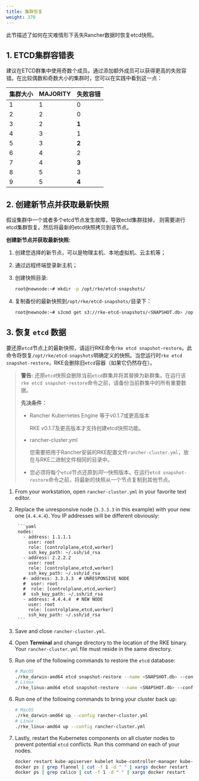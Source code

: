 ```yaml
---
title: 集群恢复
weight: 370
---
```


此节描述了如何在灾难情形下丢失Rancher数据时恢复etcd快照。

## 1. ETCD集群容错表

建议在ETCD群集中使用奇数个成员。通过添加额外成员可以获得更高的失败容错。在比较偶数和奇数大小的集群时，您可以在实践中看到这一点：

| 集群大小 | MAJORITY | 失败容错 |
| ------------ | -------- | ----------------- |
| 1            | 1        | 0                 |
| 2            | 2        | 0                 |
| 3            | 2        | **1**             |
| 4            | 3        | 1                 |
| 5            | 3        | **2**             |
| 6            | 4        | 2                 |
| 7            | 4        | **3**             |
| 8            | 5        | 3                 |
| 9            | 5        | **4**             |

## 2. 创建新节点并获取最新快照

假设集群中一个或者多个etcd节点发生故障，导致ectd集群挂掉， 则需要进行etcd集群恢复。然后将最新的etcd快照拷贝到该节点。

**创建新节点并获取最新快照:**

1. 创建您选择的新节点，可以是物理主机、本地虚拟机、云主机等；

2. 通过远程终端登录新主机；

3. 创建快照目录:

    ```bash
    root@newnode:~# mkdir -p /opt/rke/etcd-snapshots/
    ```

4. 复制备份的最新快照到`/opt/rke/etcd-snapshots/`目录下：

    ```bash
    root@newnode:~# s3cmd get s3://rke-etcd-snapshots/<SNAPSHOT.db> /opt/rke/etcd-snapshots/<SNAPSHOT.db>
    ```

## 3. 恢复 `etcd` 数据

要还原`etcd`节点上的最新快照，请运行RKE命令`rke etcd snapshot-restore`。此命令将恢复`/opt/rke/etcd-snapshots`明确定义的快照。当您运行时`rke etcd snapshot-restore`，RKE会删除旧`etcd`容器（如果它仍然存在）。

>**警告:** 还原`etcd`快照会删除当前`etcd`群集并将其替换为新群集。在运行该`rke etcd snapshot-restore`命令之前，请备份当前群集中的所有重要数据。
>
>**先决条件：**
>
>- Rancher Kubernetes Engine 等于v0.1.7或更高版本
>
>    RKE v0.1.7及更高版本才支持创建etcd快照功能。
>
>- rancher-cluster.yml
>
>    您需要把用于Rancher安装的RKE配置文件`rancher-cluster.yml`，放在与RKE二进制文件相同的目录中。
>
>- 您必须将每个`etcd`节点还原到*同一*快照版本。在运行`etcd snapshot-restore`命令之前，将最新的快照从一个节点复制到其他节点。

1. From your workstation, open `rancher-cluster.yml` in your favorite text editor.

2. Replace the unresponsive node (`3.3.3.3` in this example) with your new one (`4.4.4.4`). You IP addresses will be different obviously:

        ```yaml
        nodes:
          - address: 1.1.1.1
            user: root
            role: [controlplane,etcd,worker]
            ssh_key_path: ~/.ssh/id_rsa
          - address: 2.2.2.2
            user: root
            role: [controlplane,etcd,worker]
            ssh_key_path: ~/.ssh/id_rsa
          #- address: 3.3.3.3  # UNRESPONSIVE NODE
          #  user: root
          #  role: [controlplane,etcd,worker]
          #  ssh_key_path: ~/.ssh/id_rsa
          - address: 4.4.4.4  # NEW NODE
            user: root
            role: [controlplane,etcd,worker]
            ssh_key_path: ~/.ssh/id_rsa
        ```

3. Save and close `rancher-cluster.yml`.

4. Open **Terminal** and change directory to the location of the RKE binary. Your `rancher-cluster.yml` file must reside in the same directory.

5. Run one of the following commands to restore the `etcd` database:

    ```bash
    # MacOS
    ./rke_darwin-amd64 etcd snapshot-restore --name <SNAPSHOT.db> --config rancher-cluster.yml
    # Linux
    ./rke_linux-amd64 etcd snapshot-restore --name <SNAPSHOT.db> --config rancher-cluster.yml
    ```

6. Run one of the following commands to bring your cluster back up:

    ```bash
    # MacOS
    ./rke_darwin-amd64 up --config rancher-cluster.yml
    # Linux
    ./rke_linux-amd64 up --config rancher-cluster.yml
    ```

7. Lastly, restart the Kubernetes components on all cluster nodes to prevent potential `etcd` conflicts. Run this command on each of your nodes.

    ```bash
    docker restart kube-apiserver kubelet kube-controller-manager kube-scheduler   kube-proxy
    docker ps | grep flannel | cut -f 1 -d " " | xargs docker restart
    docker ps | grep calico | cut -f 1 -d " " | xargs docker restart
    ```
